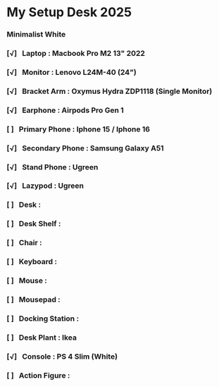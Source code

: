 # My Setup Desk 2025

### Minimalist White

### [√] &nbsp;&nbsp;Laptop : Macbook Pro M2 13" 2022
### [√] &nbsp;&nbsp;Monitor : Lenovo L24M-40 (24")
### [√] &nbsp;&nbsp;Bracket Arm : Oxymus Hydra ZDP1118 (Single Monitor)
### [√] &nbsp;&nbsp;Earphone : Airpods Pro Gen 1
### [&nbsp;] &nbsp;&nbsp;Primary Phone : Iphone 15 / Iphone 16
### [√] &nbsp;&nbsp;Secondary Phone : Samsung Galaxy A51
### [√] &nbsp;&nbsp;Stand Phone : Ugreen
### [√] &nbsp;&nbsp;Lazypod : Ugreen
### [&nbsp;] &nbsp;&nbsp;Desk : 
### [&nbsp;] &nbsp;&nbsp;Desk Shelf : 
### [&nbsp;] &nbsp;&nbsp;Chair : 
### [&nbsp;] &nbsp;&nbsp;Keyboard : 
### [&nbsp;] &nbsp;&nbsp;Mouse : 
### [&nbsp;] &nbsp;&nbsp;Mousepad : 
### [&nbsp;] &nbsp;&nbsp;Docking Station : 
### [&nbsp;] &nbsp;&nbsp;Desk Plant : Ikea
### [√] &nbsp;&nbsp;Console : PS 4 Slim (White)
### [&nbsp;] &nbsp;&nbsp;Action Figure :
